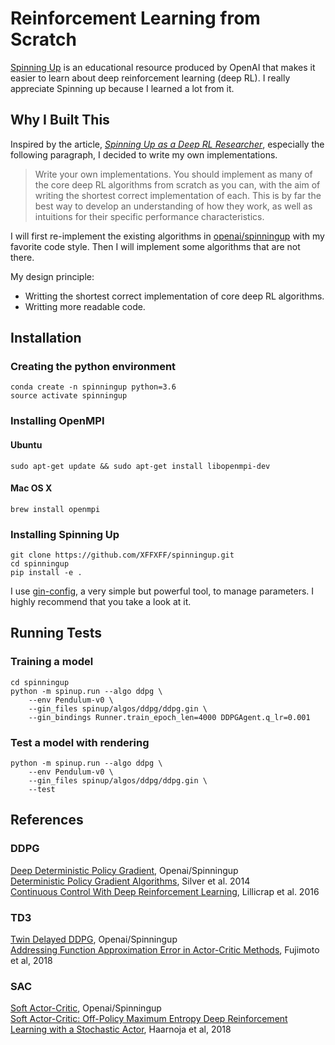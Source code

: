 # Reinforcement Learning from Scratch
 [Spinning Up](https://spinningup.openai.com/en/latest/index.html) is an educational resource produced by OpenAI that makes it easier to learn about deep reinforcement learning (deep RL). I really appreciate Spinning up because I learned a lot from it.
 ## Why I Built This  
Inspired by the article, *[Spinning Up as a Deep RL Researcher](http://spinningup.openai.com/en/latest/spinningup/spinningup.html#doing-rigorous-research-in-rl)*, especially the following paragraph, I decided to write my own implementations. 
> Write your own implementations. You should implement as many of the core deep RL algorithms from scratch as you can, with the aim of writing the shortest correct implementation of each. This is by far the best way to develop an understanding of how they work, as well as intuitions for their specific performance characteristics.

I will first re-implement the existing algorithms in [openai/spinningup](https://github.com/openai/spinningup) with my favorite code style. Then I will implement some algorithms that are not there.  

My design principle:
- Writting the shortest correct implementation of core deep RL algorithms.
- Writting more readable code.


## Installation
### Creating the python environment
```
conda create -n spinningup python=3.6
source activate spinningup
```
### Installing OpenMPI
#### Ubuntu 
```
sudo apt-get update && sudo apt-get install libopenmpi-dev
```
#### Mac OS X
```
brew install openmpi
```
### Installing Spinning Up
```
git clone https://github.com/XFFXFF/spinningup.git
cd spinningup
pip install -e .
```
I use [gin-config](https://github.com/google/gin-config), a very simple but powerful tool, to manage parameters. I highly recommend that you take a look at it.

## Running Tests
### Training a model
```
cd spinningup
python -m spinup.run --algo ddpg \
    --env Pendulum-v0 \
    --gin_files spinup/algos/ddpg/ddpg.gin \
    --gin_bindings Runner.train_epoch_len=4000 DDPGAgent.q_lr=0.001
```
### Test a model with rendering 
```
python -m spinup.run --algo ddpg \
    --env Pendulum-v0 \
    --gin_files spinup/algos/ddpg/ddpg.gin \
    --test
```

## References
### DDPG
[Deep Deterministic Policy Gradient](http://spinningup.openai.com/en/latest/algorithms/ddpg.html), Openai/Spinningup  
[Deterministic Policy Gradient Algorithms](http://proceedings.mlr.press/v32/silver14.pdf), Silver et al. 2014  
[Continuous Control With Deep Reinforcement Learning](https://arxiv.org/abs/1509.02971), Lillicrap et al. 2016
### TD3
[Twin Delayed DDPG](https://spinningup.openai.com/en/latest/algorithms/td3.html), Openai/Spinningup  
[Addressing Function Approximation Error in Actor-Critic Methods](https://arxiv.org/abs/1802.09477), Fujimoto et al, 2018
### SAC 
[Soft Actor-Critic](http://spinningup.openai.com/en/latest/algorithms/sac.html), Openai/Spinningup  
[Soft Actor-Critic: Off-Policy Maximum Entropy Deep Reinforcement Learning with a Stochastic Actor](https://arxiv.org/abs/1801.01290), Haarnoja et al, 2018
